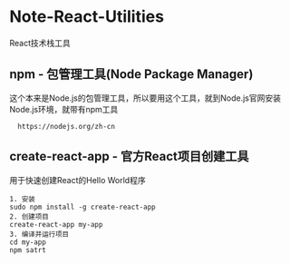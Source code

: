# Note-React-Utilities
React技术栈工具

## npm - 包管理工具(Node Package Manager)
这个本来是Node.js的包管理工具，所以要用这个工具，就到Node.js官网安装Node.js环境，就带有npm工具
```
  https://nodejs.org/zh-cn
```

## create-react-app - 官方React项目创建工具
用于快速创建React的Hello World程序
```
1. 安装
sudo npm install -g create-react-app
2. 创建项目
create-react-app my-app
3. 编译并运行项目
cd my-app
npm satrt
```

